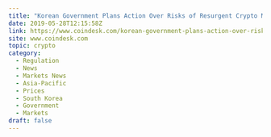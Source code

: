 ```yaml
---
title: "Korean Government Plans Action Over Risks of Resurgent Crypto Market"
date: 2019-05-28T12:15:58Z
link: https://www.coindesk.com/korean-government-plans-action-over-risks-of-resurgent-crypto-market?utm_medium=RSS&utm_source=hune
site: www.coindesk.com
topic: crypto
category:
  - Regulation
  - News
  - Markets News
  - Asia-Pacific
  - Prices
  - South Korea
  - Government
  - Markets
draft: false
---
```

